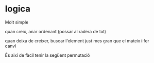 logica
======
Molt simple

quan creix, anar ordenant (possar al radera de tot)

quan deixa de creixer, buscar l'element just mes gran que el mateix i fer canvi


És així de fàcil tenir la següent permutació
